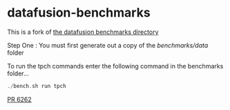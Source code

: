 # datafusion-benchmarks

This is a fork of [the datafusion benchmarks directory](https://github.com/apache/arrow-datafusion/tree/main/benchmarks)

Step One : You must first generate out a copy of the *benchmarks/data* folder

To run the tpch commands enter the following command in the benchmarks folder...

```rust
./bench.sh run tpch
```

[PR 6262](https://github.com/apache/arrow-datafusion/commit/37b2c53f281b9550034e7e69f5acf1ae666a0da7)
